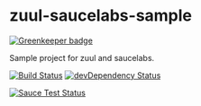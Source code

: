 zuul-saucelabs-sample
====

[![Greenkeeper badge](https://badges.greenkeeper.io/teppeis/zuul-saucelabs-sample.svg)](https://greenkeeper.io/)

Sample project for zuul and saucelabs.

[![Build Status](https://travis-ci.org/teppeis/zuul-saucelabs-sample.svg?branch=master)](https://travis-ci.org/teppeis/zuul-saucelabs-sample)
[![devDependency Status](https://david-dm.org/teppeis/zuul-saucelabs-sample/dev-status.svg)](https://david-dm.org/teppeis/zuul-saucelabs-sample#info=devDependencies)

[![Sauce Test Status](https://saucelabs.com/browser-matrix/teppeis-zuul-sample.svg)](https://saucelabs.com/u/teppeis-zuul-sample)
